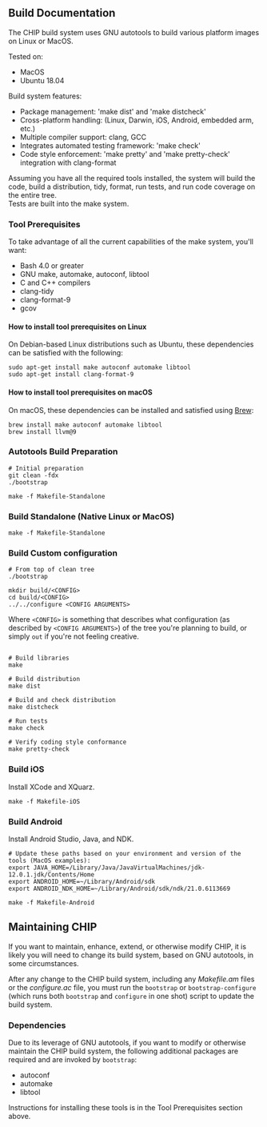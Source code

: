 ## Build Documentation

The CHIP build system uses GNU autotools to build
various platform images on Linux or MacOS.

Tested on:
* MacOS
* Ubuntu 18.04


Build system features:
* Package management: 'make dist' and 'make distcheck'
* Cross-platform handling: (Linux, Darwin, iOS, Android, embedded arm, etc.)
* Multiple compiler support: clang, GCC
* Integrates automated testing framework: 'make check'
* Code style enforcement: 'make pretty' and 'make pretty-check' integration with clang-format

Assuming you have all the required tools installed, the system will build the code,
build a distribution, tidy, format, run tests, and run code coverage on the entire tree.  
Tests are built into the make system.


### Tool Prerequisites

To take advantage of all the current capabilities of the make system, you'll want:

* Bash 4.0 or greater
* GNU make, automake, autoconf, libtool
* C and C++ compilers
* clang-tidy
* clang-format-9
* gcov


#### How to install tool prerequisites on Linux

On Debian-based Linux distributions such as Ubuntu, these dependencies
can be satisfied with the following:

```
sudo apt-get install make autoconf automake libtool
sudo apt-get install clang-format-9
```

#### How to install tool prerequisites on macOS

On macOS, these dependencies can be installed and satisfied using
[Brew](https://brew.sh/):

```
brew install make autoconf automake libtool
brew install llvm@9
```

### Autotools Build Preparation

```
# Initial preparation
git clean -fdx
./bootstrap

make -f Makefile-Standalone
```

### Build Standalone (Native Linux or MacOS)

```
make -f Makefile-Standalone
```

### Build Custom configuration

```
# From top of clean tree
./bootstrap

mkdir build/<CONFIG>
cd build/<CONFIG>
../../configure <CONFIG ARGUMENTS>
```
Where `<CONFIG>` is something that describes what configuration (as described by `<CONFIG ARGUMENTS>`)
of the tree you're planning to build, or simply `out` if you're not feeling creative.
```

# Build libraries
make

# Build distribution
make dist

# Build and check distribution
make distcheck

# Run tests
make check

# Verify coding style conformance
make pretty-check
```

### Build iOS

Install XCode and XQuarz.

```
make -f Makefile-iOS
```

### Build Android

Install Android Studio, Java, and NDK.

```
# Update these paths based on your environment and version of the tools (MacOS examples):
export JAVA_HOME=/Library/Java/JavaVirtualMachines/jdk-12.0.1.jdk/Contents/Home
export ANDROID_HOME=~/Library/Android/sdk
export ANDROID_NDK_HOME=~/Library/Android/sdk/ndk/21.0.6113669

make -f Makefile-Android
```

## Maintaining CHIP

If you want to maintain, enhance, extend, or otherwise modify CHIP, it
is likely you will need to change its build system, based on GNU
autotools, in some circumstances.

After any change to the CHIP build system, including any *Makefile.am*
files or the *configure.ac* file, you must run the `bootstrap` or
`bootstrap-configure` (which runs both `bootstrap` and `configure` in
one shot) script to update the build system.

### Dependencies

Due to its leverage of GNU autotools, if you want to modify or
otherwise maintain the CHIP build system, the following
additional packages are required and are invoked by `bootstrap`:

  * autoconf
  * automake
  * libtool

Instructions for installing these tools is in the Tool Prerequisites section above.
